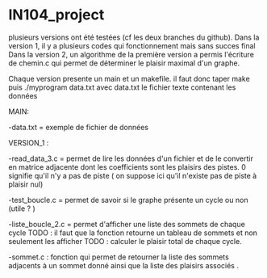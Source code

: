 # IN104_project

plusieurs versions ont été testées (cf les deux branches du github). 
Dans la version 1, il y a plusieurs codes qui fonctionnement mais sans succes final 
Dans la version 2, un algorithme de la première version a permis l'écriture de chemin.c qui permet de déterminer le plaisir maximal d'un graphe. 

Chaque version presente un main et un makefile. 
il faut donc taper make puis ./myprogram data.txt avec data.txt le fichier texte contenant les données 

MAIN: 

-data.txt = exemple de fichier de données 

VERSION_1 : 

-read_data_3.c = permet de lire les données d'un fichier et de le convertir en matrice adjacente dont les coefficients sont les plaisirs des pistes. 0 signifie qu'il n'y a pas de piste ( on suppose ici qu'il n'existe pas de piste à plaisir nul)

-test_boucle.c = permet de savoir si le graphe présente un cycle ou non (utile ? )

-liste_boucle_2.c = permet d'afficher une liste des sommets de chaque cycle 
TODO : il faut que la fonction retourne un tableau de sommets et non seulement les afficher 
TODO : calculer le plaisir total de chaque cycle. 

-sommet.c : fonction qui permet de retourner la liste des sommets adjacents à un sommet donné ainsi que la liste des plaisirs associés .
